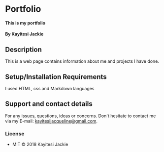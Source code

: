 # Portfolio #
#### This is my portfolio
#### By **Kayitesi Jackie**
## Description
This is a web page contains information about me and projects I have done.
## Setup/Installation Requirements
I used HTML, css and Markdown languages
## Support and contact details
For any issues, questions, ideas or concerns.  Don't hesitate to contact me via my E-mail: kayitesijacqueline@gmail.com.
### License
* MIT © 2018 Kayitesi Jackie